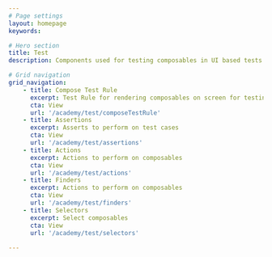 ```yaml
---
# Page settings
layout: homepage
keywords:

# Hero section
title: Test
description: Components used for testing composables in UI based tests

# Grid navigation
grid_navigation:
    - title: Compose Test Rule
      excerpt: Test Rule for rendering composables on screen for testing
      cta: View
      url: '/academy/test/composeTestRule'
    - title: Assertions
      excerpt: Asserts to perform on test cases 
      cta: View
      url: '/academy/test/assertions'
    - title: Actions
      excerpt: Actions to perform on composables
      cta: View
      url: '/academy/test/actions'
    - title: Finders
      excerpt: Actions to perform on composables
      cta: View
      url: '/academy/test/finders'
    - title: Selectors
      excerpt: Select composables
      cta: View
      url: '/academy/test/selectors'
      
---
```

